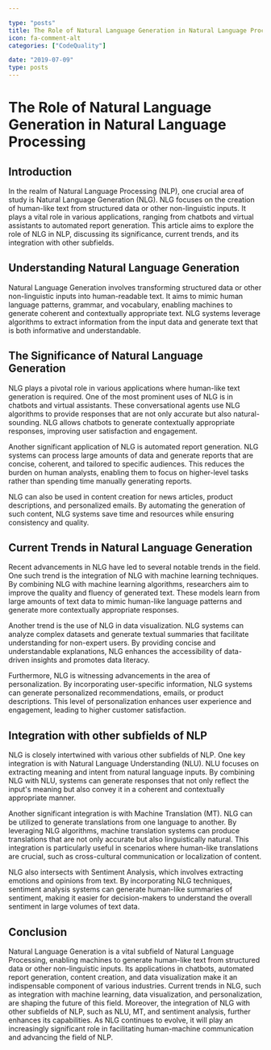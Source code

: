 ```yaml
---

type: "posts"
title: The Role of Natural Language Generation in Natural Language Processing
icon: fa-comment-alt
categories: ["CodeQuality"]

date: "2019-07-09"
type: posts
---
```





# The Role of Natural Language Generation in Natural Language Processing

## Introduction

In the realm of Natural Language Processing (NLP), one crucial area of study is Natural Language Generation (NLG). NLG focuses on the creation of human-like text from structured data or other non-linguistic inputs. It plays a vital role in various applications, ranging from chatbots and virtual assistants to automated report generation. This article aims to explore the role of NLG in NLP, discussing its significance, current trends, and its integration with other subfields.

## Understanding Natural Language Generation

Natural Language Generation involves transforming structured data or other non-linguistic inputs into human-readable text. It aims to mimic human language patterns, grammar, and vocabulary, enabling machines to generate coherent and contextually appropriate text. NLG systems leverage algorithms to extract information from the input data and generate text that is both informative and understandable.

## The Significance of Natural Language Generation

NLG plays a pivotal role in various applications where human-like text generation is required. One of the most prominent uses of NLG is in chatbots and virtual assistants. These conversational agents use NLG algorithms to provide responses that are not only accurate but also natural-sounding. NLG allows chatbots to generate contextually appropriate responses, improving user satisfaction and engagement.

Another significant application of NLG is automated report generation. NLG systems can process large amounts of data and generate reports that are concise, coherent, and tailored to specific audiences. This reduces the burden on human analysts, enabling them to focus on higher-level tasks rather than spending time manually generating reports.

NLG can also be used in content creation for news articles, product descriptions, and personalized emails. By automating the generation of such content, NLG systems save time and resources while ensuring consistency and quality.

## Current Trends in Natural Language Generation

Recent advancements in NLG have led to several notable trends in the field. One such trend is the integration of NLG with machine learning techniques. By combining NLG with machine learning algorithms, researchers aim to improve the quality and fluency of generated text. These models learn from large amounts of text data to mimic human-like language patterns and generate more contextually appropriate responses.

Another trend is the use of NLG in data visualization. NLG systems can analyze complex datasets and generate textual summaries that facilitate understanding for non-expert users. By providing concise and understandable explanations, NLG enhances the accessibility of data-driven insights and promotes data literacy.

Furthermore, NLG is witnessing advancements in the area of personalization. By incorporating user-specific information, NLG systems can generate personalized recommendations, emails, or product descriptions. This level of personalization enhances user experience and engagement, leading to higher customer satisfaction.

## Integration with other subfields of NLP

NLG is closely intertwined with various other subfields of NLP. One key integration is with Natural Language Understanding (NLU). NLU focuses on extracting meaning and intent from natural language inputs. By combining NLG with NLU, systems can generate responses that not only reflect the input's meaning but also convey it in a coherent and contextually appropriate manner.

Another significant integration is with Machine Translation (MT). NLG can be utilized to generate translations from one language to another. By leveraging NLG algorithms, machine translation systems can produce translations that are not only accurate but also linguistically natural. This integration is particularly useful in scenarios where human-like translations are crucial, such as cross-cultural communication or localization of content.

NLG also intersects with Sentiment Analysis, which involves extracting emotions and opinions from text. By incorporating NLG techniques, sentiment analysis systems can generate human-like summaries of sentiment, making it easier for decision-makers to understand the overall sentiment in large volumes of text data.

## Conclusion

Natural Language Generation is a vital subfield of Natural Language Processing, enabling machines to generate human-like text from structured data or other non-linguistic inputs. Its applications in chatbots, automated report generation, content creation, and data visualization make it an indispensable component of various industries. Current trends in NLG, such as integration with machine learning, data visualization, and personalization, are shaping the future of this field. Moreover, the integration of NLG with other subfields of NLP, such as NLU, MT, and sentiment analysis, further enhances its capabilities. As NLG continues to evolve, it will play an increasingly significant role in facilitating human-machine communication and advancing the field of NLP.